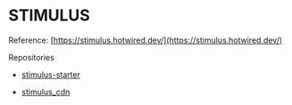 # STIMULUS

Reference: [https://stimulus.hotwired.dev/](https://stimulus.hotwired.dev/)

Repositories
- [stimulus-starter](https://github.com/thanhlt-1007/stimulus-starter)

- [stimulus_cdn](https://github.com/thanhlt-1007/stimulus_cdn)
